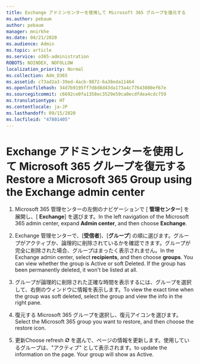 ```yaml
---
title: Exchange アドミンセンターを使用して Microsoft 365 グループを復元する
ms.author: pebaum
author: pebaum
manager: mnirkhe
ms.date: 04/21/2020
ms.audience: Admin
ms.topic: article
ms.service: o365-administration
ROBOTS: NOINDEX, NOFOLLOW
localization_priority: Normal
ms.collection: Adm_O365
ms.assetid: c73ad2a3-39ed-4acb-9872-6a38eda11464
ms.openlocfilehash: 34d7b9195ff7d8d8d43da173a4c77643080ef67e
ms.sourcegitcommit: c6692ce0fa1358ec3529e59ca0ecdfdea4cdc759
ms.translationtype: HT
ms.contentlocale: ja-JP
ms.lasthandoff: 09/15/2020
ms.locfileid: "47801405"
---
```

# <a name="restore-a-microsoft-365-group-using-the-exchange-admin-center"></a><span data-ttu-id="2e425-102">Exchange アドミンセンターを使用して Microsoft 365 グループを復元する</span><span class="sxs-lookup"><span data-stu-id="2e425-102">Restore a Microsoft 365 Group using the Exchange admin center</span></span>

1. <span data-ttu-id="2e425-103">Microsoft 365 管理センターの左側のナビゲーションで [ **管理センター**] を展開し、[ **Exchange**] を選びます。</span><span class="sxs-lookup"><span data-stu-id="2e425-103">In the left navigation of the Microsoft 365 admin center, expand **Admin center**, and then choose **Exchange**.</span></span>
    
2. <span data-ttu-id="2e425-p101">Exchange 管理センターで、[**受信者**]、[**グループ**] の順に選びます。グループがアクティブか、論理的に削除されているかを確認できます。グループが完全に削除された場合、グループはまったく表示されません。</span><span class="sxs-lookup"><span data-stu-id="2e425-p101">In the Exchange admin center, select **recipients**, and then choose **groups**. You can view whether the group is Active or soft Deleted. If the group has been permanently deleted, it won't be listed at all.</span></span>
    
3. <span data-ttu-id="2e425-107">グループが論理的に削除された正確な時間を表示するには、グループを選択して、右側のウィンドウに情報を表示します。</span><span class="sxs-lookup"><span data-stu-id="2e425-107">To view the exact time when the group was soft deleted, select the group and view the info in the right pane.</span></span>
    
4. <span data-ttu-id="2e425-108">復元する Microsoft 365 グループを選択し、復元アイコンを選びます。</span><span class="sxs-lookup"><span data-stu-id="2e425-108">Select the Microsoft 365 group you want to restore, and then choose the restore icon.</span></span>
    
5. <span data-ttu-id="2e425-109">更新</span><span class="sxs-lookup"><span data-stu-id="2e425-109">Choose refresh</span></span> ![[最新の情報に更新] アイコン](media/6464df90-2a91-4c1f-92a6-9a38c7696ac3.gif) <span data-ttu-id="2e425-p102">を選んで、ページの情報を更新します。使用しているグループは、"アクティブ" として表示されます。</span><span class="sxs-lookup"><span data-stu-id="2e425-p102">to update the information on the page. Your group will show as Active.</span></span> 
    


